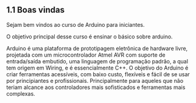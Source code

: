 ## 1.1 Boas vindas

Sejam bem vindos ao curso de Arduino para iniciantes.

O objetivo principal desse curso é ensinar o básico sobre arduino.

Arduino é uma plataforma de prototipagem eletrônica de hardware livre, projetada com um microcontrolador Atmel AVR com suporte de entrada/saída embutido, uma linguagem de programação padrão, a qual tem origem em Wiring, e é essencialmente C++. O objetivo do Arduino é criar ferramentas acessíveis, com baixo custo, flexíveis e fácil de se usar por principiantes e profissionais. Principalmente para aqueles que não teriam alcance aos controladores mais sofisticados e ferramentas mais complexas.

